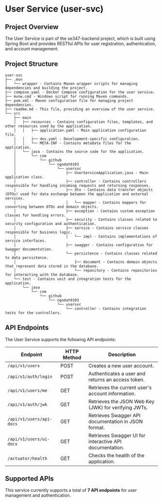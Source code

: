# User Service (user-svc)

## Project Overview
The User Service is part of the se347-backend project, which is built using Spring Boot and provides RESTful APIs for user registration, authentication, and account management.

## Project Structure

```
user-svc
├── .mvn
│   └── wrapper - Contains Maven wrapper scripts for managing dependencies and building the project.
├── compose.yaml - Docker Compose configuration for the user service.
├── mvnw.cmd - Windows script for running Maven commands.
├── pom.xml - Maven configuration file for managing project dependencies.
├── readme.md - This file, providing an overview of the user service.
└── src
    ├── main
    │   ├── resources - Contains configuration files, templates, and other resources used by the application.
    │   │   ├── application.yaml - Main application configuration file.
    │   │   ├── dev.yaml - Development-specific configuration.
    │   │   └── META-INF - Contains metadata files for the application.
    │   └── java - Contains the source code for the application.
    │       └── com
    │           └── github
    │               └── ngodat0103
    │                   └── usersvc
    │                       ├── UserServiceApplication.java - Main application class.
    │                       ├── controller - Contains controllers responsible for handling incoming requests and returning responses.
    │                       ├── dto - Contains data transfer objects (DTOs) used for data exchange between the application and external services.
    │                       │   └── mapper - Contains mappers for converting between DTOs and domain objects.
    │                       ├── exception - Contains custom exception classes for handling errors.
    │                       ├── security - Contains classes related to security configuration and authentication.
    │                       ├── service - Contains service classes responsible for business logic.
    │                       │   └── impl - Contains implementations of service interfaces.
    │                       ├── swagger - Contains configuration for Swagger documentation.
    │                       └── persistence - Contains classes related to data persistence.
    │                           ├── document - Contains domain objects that represent data stored in the database.
    │                           └── repository - Contains repositories for interacting with the database.
    └── test - Contains unit and integration tests for the application.
        └── java
            └── com
                └── github
                    └── ngodat0103
                        └── usersvc
                            └── controller - Contains integration tests for the controllers.
```

## API Endpoints

The User Service supports the following API endpoints:

| Endpoint                     | HTTP Method | Description                                           |
|------------------------------|-------------|-------------------------------------------------------|
| `/api/v1/users`              | POST        | Creates a new user account.                           |
| `/api/v1/auth/login`         | POST        | Authenticates a user and returns an access token.    |
| `/api/v1/users/me`           | GET         | Retrieves the current user's account information.     |
| `/api/v1/auth/jwk`           | GET         | Retrieves the JSON Web Key (JWK) for verifying JWTs. |
| `/api/v1/users/api-docs`     | GET         | Retrieves Swagger API documentation in JSON format.   |
| `/api/v1/users/ui-docs`      | GET         | Retrieves Swagger UI for interactive API documentation.|
| `/actuator/health`           | GET         | Checks the health of the application.                 |

## Supported APIs
This service currently supports a total of **7 API endpoints** for user management and authentication.
